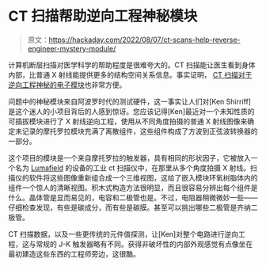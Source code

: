 # CT 扫描帮助逆向工程神秘模块

> 原文：<https://hackaday.com/2022/08/07/ct-scans-help-reverse-engineer-mystery-module/>

计算机断层扫描对医学科学的帮助程度是很难夸大的。CT 扫描能让医生看到身体内部，比普通 X 射线能提供更多的结构空间关系信息。事实证明， [CT 扫描对于逆向工程神秘的电子模块](http://www.righto.com/2022/08/lumafield-flip-flop.html)也非常方便。

问题中的神秘模块来自阿波罗时代的测试硬件，这一事实让人们对[Ken Shirriff]是这个迷人的小项目背后的人感到惊讶。您应该记得[Ken]最近对一个未知性质的可插拔模块进行了 X 射线逆向工程，使用从不同角度拍摄的普通 X 射线图像来确定未记录的摩托罗拉模块充满了离散组件，这些组件构成了方波到正弦波转换器的一部分。

这个项目的模块是一个来自摩托罗拉的触发器，具有相同的形状因子，它被放入一个名为 [Lumafield](https://lumafield.com/) 的设备的工业 ct 扫描仪中，在那里从多个角度拍摄 X 射线。扫描仪的软件将这些图像重新组合成一个三维视图，这给了嵌入模块环氧树脂体内的组件一个惊人的清晰视图。积木式构造方法很明显，而且很容易分辨出每个组件是什么。晶体管是显而易见的，电容和二极管也是。不过，电阻器稍微微妙一些——仔细检查发现，有些是碳成分，而有些是碳膜。甚至可以挑出哪些二极管是齐纳二极管。

CT 扫描数据，以及一些更传统的元件值探测，让[Ken]对整个电路进行逆向工程，这与常规的 J-K 触发器略有不同。获得非破坏性的内部外观感觉有点像坐在最初建造这些东西的工程师旁边，这很酷。